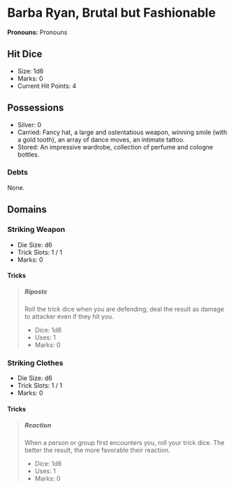 # Barba Ryan, Brutal but Fashionable

**Pronouns:** Pronouns

## Hit Dice

- Size: 1d6
- Marks: 0
- Current Hit Points: 4

## Possessions

- Silver: 0
- Carried: Fancy hat, a large and ostentatious weapon, winning smile (with a gold tooth), an array of dance moves, an intimate tattoo.
- Stored: An impressive wardrobe, collection of perfume and cologne bottles.

### Debts

None.

## Domains

### Striking Weapon

- Die Size: d6
- Trick Slots: 1 / 1
- Marks: 0

#### Tricks

> ##### Riposte
>
> Roll the trick dice when you are defending; deal the result as damage to attacker even if they hit you.
>
> - Dice: 1d6
> - Uses: 1
> - Marks: 0

### Striking Clothes

- Die Size: d6
- Trick Slots: 1 / 1
- Marks: 0

#### Tricks

> ##### Reaction
>
> When a person or group first encounters you, roll your trick dice. The better the result, the more favorable their reaction.
>
> - Dice: 1d6
> - Uses: 1
> - Marks: 0
